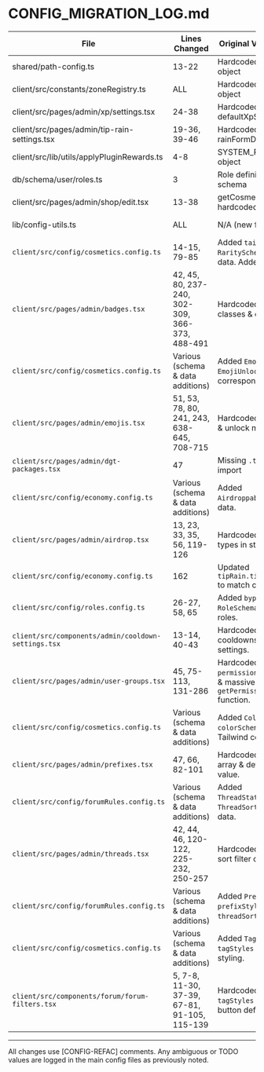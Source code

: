 # CONFIG_MIGRATION_LOG.md

| File                                      | Lines Changed | Original Value / Description                | New Config Path / Note                                 |
|-------------------------------------------|---------------|---------------------------------------------|--------------------------------------------------------|
| shared/path-config.ts                     | 13-22         | Hardcoded xpRewards object                  | economyConfig.xp (imported) [CONFIG-REFAC]             |
| client/src/constants/zoneRegistry.ts      | ALL           | Hardcoded zoneRegistry object               | forumRulesConfig.forums (imported) [CONFIG-REFAC]      |
| client/src/pages/admin/xp/settings.tsx    | 24-38         | Hardcoded defaultXpSettings object          | economyConfig.xp (imported) [CONFIG-REFAC]             |
| client/src/pages/admin/tip-rain-settings.tsx | 19-36, 39-46 | Hardcoded tipFormData, rainFormData         | economyConfig.tipRain.tip/rain (imported) [CONFIG-REFAC]|
| client/src/lib/utils/applyPluginRewards.ts | 4-8           | SYSTEM_ROLE_COLORS object                   | cosmeticsConfig.systemRoleColors (imported) [CONFIG-REFAC]|
| db/schema/user/roles.ts                   | 3             | Role definitions in DB schema               | rolesConfig.roles (imported) [CONFIG-REFAC]            |
| client/src/pages/admin/shop/edit.tsx      | 13-38         | getCosmeticTemplate hardcoded templates     | cosmeticsConfig.shopTemplates (imported) [CONFIG-REFAC]|
| lib/config-utils.ts                       | ALL           | N/A (new file)                             | Helper accessors for config-driven lookups              |
| `client/src/config/cosmetics.config.ts`    | 14-15, 79-85                                    | Added `tailwindClass` to `RaritySchema` & `rarities` data. Added `uncommon` rarity. | N/A (schema/data update) [CONFIG-REFAC]                                                |
| `client/src/pages/admin/badges.tsx`        | 42, 45, 80, 237-240, 302-309, 366-373, 488-491 | Hardcoded rarity CSS classes & dropdown options.             | `cosmeticsConfig.rarities` for dynamic options & `tailwindClass`. [CONFIG-REFAC]     |
| `client/src/config/cosmetics.config.ts`    | Various (schema & data additions)                  | Added `EmojiCategorySchema`, `EmojiUnlockMethodSchema` & corresponding data. | N/A (schema/data update) [CONFIG-REFAC]                                                |
| `client/src/pages/admin/emojis.tsx`        | 51, 53, 78, 80, 241, 243, 638-645, 708-715        | Hardcoded emoji categories & unlock methods in form.           | `cosmeticsConfig.emojiCategories` & `emojiUnlockMethods` for dynamic options. [CONFIG-REFAC] |
| `client/src/pages/admin/dgt-packages.tsx`    | 47            | Missing `.ts` in `economyConfig` import | Corrected import to `economy.config.ts` [CONFIG-REFAC] |
| `client/src/config/economy.config.ts`    | Various (schema & data additions)         | Added `AirdroppableTokenSchema` & data.       | N/A (schema/data update) [CONFIG-REFAC]                            |
| `client/src/pages/admin/airdrop.tsx`     | 13, 23, 33, 35, 56, 119-126                | Hardcoded airdrop token types in state & form.    | `economyConfig.airdroppableTokens` for dynamic options. [CONFIG-REFAC] |
| `client/src/config/economy.config.ts`             | 162                                       | Updated `tipRain.tip.cooldownSeconds` to match component default.   | Value changed from 60 to 10. [CONFIG-REFAC]                                         |
| `client/src/config/roles.config.ts`               | 26-27, 58, 65                             | Added `bypassCooldowns` to `RoleSchema` and `admin`, `mod` roles.       | N/A (schema/data update) [CONFIG-REFAC]                                             |
| `client/src/components/admin/cooldown-settings.tsx` | 13-14, 40-43                              | Hardcoded default cooldowns and role bypass settings.               | Initial state now uses `economyConfig.tipRain` and `rolesConfig.roles`. [CONFIG-REFAC] |
| `client/src/pages/admin/user-groups.tsx`        | 45, 75-113, 131-286                          | Hardcoded `permissionCategories` array & massive `getPermissionDetails` function. | `rolesConfig.permissions` for dynamic categories & permission details. [CONFIG-REFAC] |
| `client/src/config/cosmetics.config.ts`         | Various (schema & data additions)             | Added `ColorSchemeSchema` & `colorSchemes` data for Tailwind colors. | N/A (schema/data update) [CONFIG-REFAC]                                              |
| `client/src/pages/admin/prefixes.tsx`           | 47, 66, 82-101                               | Hardcoded `availableColors` array & default form color value.       | `cosmeticsConfig.colorSchemes` for dynamic color options. [CONFIG-REFAC]            |
| `client/src/config/forumRules.config.ts`        | Various (schema & data additions)             | Added `ThreadStatusOptionSchema`, `ThreadSortOptionSchema` & data.   | N/A (schema/data update) [CONFIG-REFAC]                                              |
| `client/src/pages/admin/threads.tsx`            | 42, 44, 46, 120-122, 225-232, 250-257        | Hardcoded thread status & sort filter options.                       | `forumRulesConfig.threadStatusOptions` & `threadSortOptions` for dynamic options. [CONFIG-REFAC] |
| `client/src/config/forumRules.config.ts`        | Various (schema & data additions)             | Added `PrefixStyleSchema` & `prefixStyles` data, extended `threadSortOptions`. | N/A (schema/data update) [CONFIG-REFAC]                                              |
| `client/src/config/cosmetics.config.ts`         | Various (schema & data additions)             | Added `TagStyleSchema` & `tagStyles` data for forum tag styling.    | N/A (schema/data update) [CONFIG-REFAC]                                              |
| `client/src/components/forum/forum-filters.tsx` | 5, 7-8, 11-30, 37-39, 67-81, 91-105, 115-139 | Hardcoded `prefixStyles`, `tagStyles` objects & sort button definitions. | `forumRulesConfig.prefixStyles`, `cosmeticsConfig.tagStyles` & dynamic rendering. [CONFIG-REFAC] |

---

All changes use [CONFIG-REFAC] comments. Any ambiguous or TODO values are logged in the main config files as previously noted.
